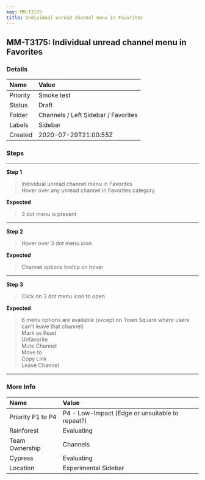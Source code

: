 ```yaml
---
key: MM-T3175
title: Individual unread channel menu in Favorites
---
```


## MM-T3175: Individual unread channel menu in Favorites

### Details

| Name     | Value                               |
| :------- | :---------------------------------- |
| Priority | Smoke test                          |
| Status   | Draft                               |
| Folder   | Channels / Left Sidebar / Favorites |
| Labels   | Sidebar                             |
| Created  | 2020-07-29T21:00:55Z                |

### Steps

<hr/>

**Step 1**

> <article>Individual unread channel menu in Favorites<br />Hover over any unread channel in Favorites category</article>

**Expected**

> <article>3 dot menu is present</article>

<hr/>

**Step 2**

> <article>Hover over 3 dot menu icon</article>

**Expected**

> <article>Channel options tooltip on hover</article>

<hr/>

**Step 3**

> <article>Click on 3 dot menu icon to open</article>

**Expected**

> <article>6 menu options are available (except on Town Square where users can't leave that channel) <br />Mark as Read<br />Unfavorite <br />Mute Channel <br />Move to <br />Copy Link <br />Leave Channel</article>

<hr/>

### More Info

| Name              | Value                                           |
| :---------------- | :---------------------------------------------- |
| Priority P1 to P4 | P4 - Low-Impact (Edge or unsuitable to repeat?) |
| Rainforest        | Evaluating                                      |
| Team Ownership    | Channels                                        |
| Cypress           | Evaluating                                      |
| Location          | Experimental Sidebar                            |
